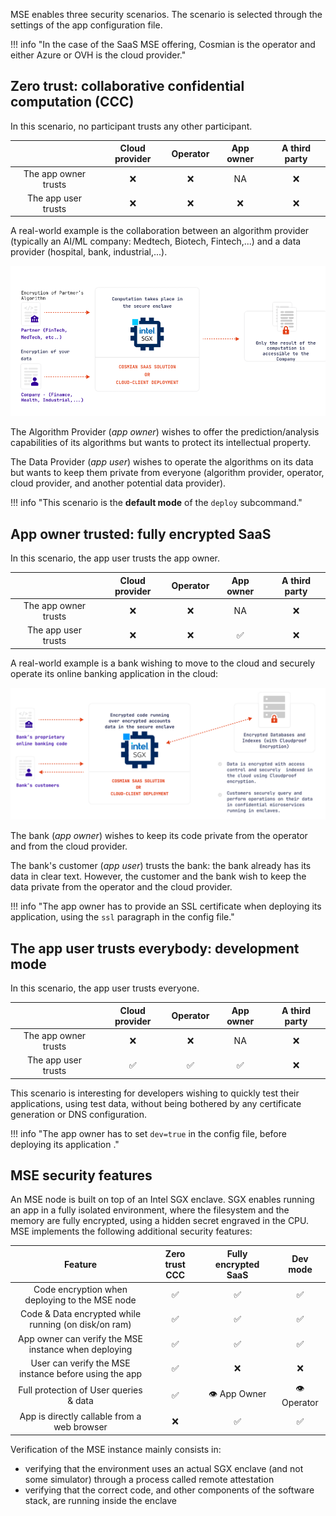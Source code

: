 MSE enables three security scenarios.
The scenario is selected through the settings of the app configuration file.

!!! info "In the case of the SaaS MSE offering, Cosmian is the operator and either Azure or OVH is the cloud provider."

## Zero trust: collaborative confidential computation (CCC)

In this scenario, no participant trusts any other participant.

|                      | Cloud provider | Operator | App owner | A third party |
| :------------------: | :------------: | :------: | :-------: | :-----------: |
| The app owner trusts |       ❌       |    ❌    |    NA     |      ❌       |
| The app user trusts  |       ❌       |    ❌    |    ❌     |      ❌       |

A real-world example is the collaboration between an algorithm provider (typically an AI/ML company: Medtech, Biotech, Fintech,...) and a data provider (hospital, bank, industrial,...).

![](./images/ccc_scenario.png)

The Algorithm Provider (_app owner_) wishes to offer the prediction/analysis capabilities of its algorithms but wants to protect its intellectual property.

The Data Provider (_app user_) wishes to operate the algorithms on its data but wants to keep them private from everyone (algorithm provider, operator, cloud provider, and another potential data provider).

!!! info "This scenario is the **default mode** of the `deploy` subcommand."

## App owner trusted: fully encrypted SaaS

In this scenario, the app user trusts the app owner.

|                      | Cloud provider | Operator | App owner | A third party |
| :------------------: | :------------: | :------: | :-------: | :-----------: |
| The app owner trusts |       ❌       |    ❌    |    NA     |      ❌       |
| The app user trusts  |       ❌       |    ❌    |    ✅     |      ❌       |

A real-world example is a bank wishing to move to the cloud and securely operate its online
banking application in the cloud:

![](./images/fes-scenario.png)

The bank (_app owner_) wishes to keep its code private from the operator and from the cloud provider.

The bank's customer (_app user_) trusts the bank: the bank already has its data in clear text.
However, the customer and the bank wish to keep the data private from the operator and the cloud provider.

!!! info "The app owner has to provide an SSL certificate when deploying its application, using the `ssl` paragraph in the config file."

## The app user trusts everybody: development mode

In this scenario, the app user trusts everyone.

|                      | Cloud provider | Operator | App owner | A third party |
| :------------------: | :------------: | :------: | :-------: | :-----------: |
| The app owner trusts |       ❌       |    ❌    |    NA     |      ❌       |
| The app user trusts  |       ✅       |    ✅    |    ✅     |      ❌       |

This scenario is interesting for developers wishing to quickly test their applications, using test data, without being bothered by any certificate generation or DNS configuration.

!!! info "The app owner has to set `dev=true` in the config file, before deploying its application ."

## MSE security features

An MSE node is built on top of an Intel SGX enclave.
SGX enables running an app in a fully isolated environment, where the filesystem and the memory are fully encrypted, using a hidden secret engraved in the CPU.
MSE implements the following additional security features:

|                        Feature                        | Zero trust CCC | Fully encrypted SaaS |  Dev mode   |
| :---------------------------------------------------: | :------------: | :------------------: | :---------: |
|    Code encryption when deploying to the MSE node     |       ✅       |          ✅          |     ✅      |
| Code & Data encrypted while running (on disk/on ram)  |       ✅       |          ✅          |     ✅      |
| App owner can verify the MSE instance when deploying  |       ✅       |          ✅          |     ✅      |
| User can verify the MSE instance before using the app |       ✅       |          ❌          |     ❌      |
|        Full protection of User queries & data         |       ✅       |     👁️ App Owner     | 👁️ Operator |
|      App is directly callable from a web browser      |       ❌       |          ✅          |     ✅      |

Verification of the MSE instance mainly consists in:

- verifying that the environment uses an actual SGX enclave (and not some simulator) through a process called remote attestation
- verifying that the correct code, and other components of the software stack, are running inside the enclave
